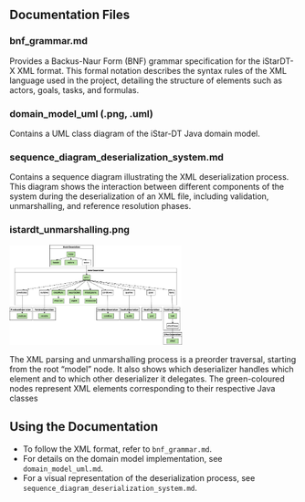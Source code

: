 ## Documentation Files

### bnf_grammar.md
Provides a Backus-Naur Form (BNF) grammar specification for the iStarDT-X XML format. This formal notation describes the syntax rules of the XML language used in the project, detailing the structure of elements such as actors, goals, tasks, and formulas.

### domain_model_uml (.png, .uml)
Contains a UML class diagram of the iStar-DT Java domain model.

### sequence_diagram_deserialization_system.md
Contains a sequence diagram illustrating the XML deserialization process. This diagram shows the interaction between different components of the system during the deserialization of an XML file, including validation, unmarshalling, and reference resolution phases.

### istardt_unmarshalling.png
<img src="images/istardt_unmarshalling.png" alt="Alt Text" style="width:60%; height:auto;">

The XML parsing and unmarshalling process is a preorder traversal, starting from the root “model” node. 
It also shows which deserializer handles which element and to which other deserializer it delegates. 
The green-coloured nodes represent XML elements corresponding to their respective Java classes

## Using the Documentation

- To follow the XML format, refer to `bnf_grammar.md`.
- For details on the domain model implementation, see `domain_model_uml.md`.
- For a visual representation of the deserialization process, see `sequence_diagram_deserialization_system.md`.